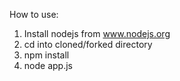 How to use: 

1. Install nodejs from www.nodejs.org
2. cd into cloned/forked directory
3. npm install
4. node app.js
